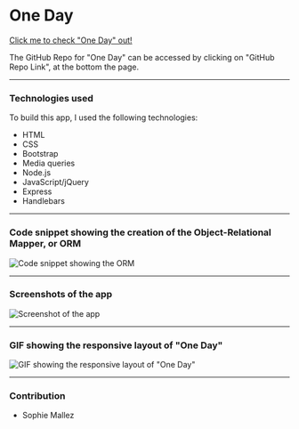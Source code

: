# One Day



[Click me to check "One Day" out!]()

The GitHub Repo for "One Day" can be accessed by clicking on "GitHub Repo Link", at the bottom the page.

--- 

### Technologies used

To build this app, I used the following technologies:

- HTML
- CSS
- Bootstrap
- Media queries
- Node.js
- JavaScript/jQuery
- Express
- Handlebars

---

### Code snippet showing the creation of the Object-Relational Mapper, or ORM

![Code snippet showing the ORM]()

---

### Screenshots of the app

![Screenshot of the app]()

---

### GIF showing the responsive layout of "One Day"

![GIF showing the responsive layout of "One Day"]()

---

### Contribution

- Sophie Mallez
